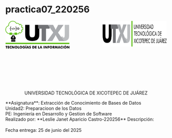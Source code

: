 # practica07_220256
<div style="display: flex; justify-content: space-between;">
    <img align="left" src="https://github.com/MauricioRL15/Logos_UTXJ/blob/main/LOGO%20TIC.png?raw=true" alt="Imagen 1" width="200" />
    <img align="right" src="https://github.com/MauricioRL15/Logos_UTXJ/blob/main/LOGO%20UTXJ%202019.png?raw=true" alt="Imagen 2" width="200" height="80" />
</div>

<br><br><br><br><br><br>

<p align="center">UNIVERSIDAD TECNOLÓGICA DE XICOTEPEC DE JUÁREZ</p>

<div style="text-align: justify;">
**Asignatura**: Extracción de Conocimiento de Bases de Datos
<br> Unidad2: Preparacioon de los Datos
<br> PE: Ingeniería en Desarrollo y Gestion de Software
<br> Realizado por: **Leslie Janet Aparicio Castro-220256**
Descripción: 
<br><br>
Fecha entrega: 25 de junio del 2025
</div>
